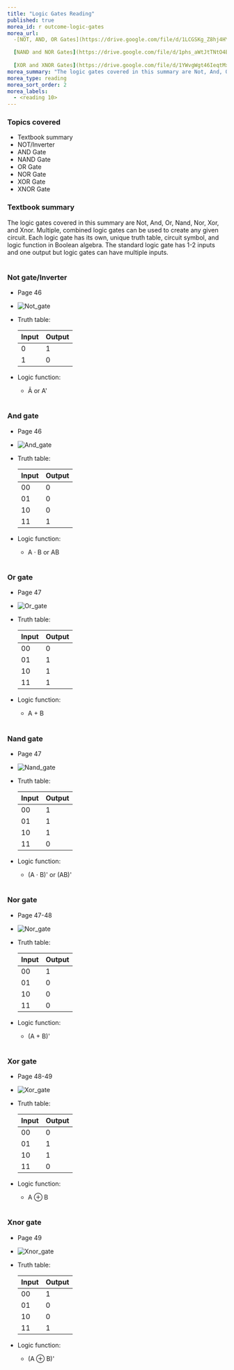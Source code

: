```yaml
---
title: "Logic Gates Reading"
published: true
morea_id: r outcome-logic-gates
morea_url:
  -[NOT, AND, OR Gates](https://drive.google.com/file/d/1LCGSKg_Z8hj4HYrpz02kCZ70Hn7khwEs/view?usp=sharing)

  [NAND and NOR Gates](https://drive.google.com/file/d/1phs_aWtJtTNtO4B-ZopXx7hSngGTBPYG/view?usp=sharing)
  
  [XOR and XNOR Gates](https://drive.google.com/file/d/1YWvgWgt46IeqtMxyjuYGFJu3dKomsYzU/view?usp=sharing)
morea_summary: "The logic gates covered in this summary are Not, And, Or, Nand, Nor, Xor, and Xnor. Multiple, combined logic gates can be used to create any given circuit. Each logic gate has its own, unique truth table, circuit symbol, and logic function in Boolean algebra. The standard logic gate has 1-2 inputs and one output but logic gates can have multiple inputs."
morea_type: reading
morea_sort_order: 2
morea_labels:
  - <reading 10>
---
```


### Topics covered
* Textbook summary
* NOT/Inverter
* AND Gate
* NAND Gate
* OR Gate
* NOR Gate
* XOR Gate
* XNOR Gate


### Textbook summary
The logic gates covered in this summary are Not, And, Or, Nand, Nor, Xor, and Xnor. Multiple, combined logic gates can be used to create any given circuit. Each logic gate has its own, unique truth table, circuit symbol, and logic function in Boolean algebra. The standard logic gate has 1-2 inputs and one output but logic gates can have multiple inputs.


#
### Not gate/Inverter
* Page 46
* ![Not_gate](https://github.com/tarynlt/Logic-Gates-Truth-Tables-Min-and-Max-Terms/assets/131204960/26794427-8590-46dd-a203-3776950671bb)
* Truth table:

    | Input | Output |
    | ----- | ------ |
    |   0   |    1   |
    |   1   |    0   |

* Logic function:
  * Ā or A'

 #
### And gate
* Page 46
* ![And_gate](https://github.com/tarynlt/Logic-Gates-Truth-Tables-Min-and-Max-Terms/assets/131204960/275011a2-0b3e-4883-9d1b-f6161a8de422)

* Truth table:

    | Input | Output |
    | ----- | ------ |
    |  00   |    0  |
    |  01   |    0   |
    |10|0|
    |11|1|

* Logic function:
  * A ⋅ B or AB

#
### Or gate
* Page 47
* ![Or_gate](https://github.com/tarynlt/Logic-Gates-Truth-Tables-Min-and-Max-Terms/assets/131204960/c639bc22-9e4d-4b04-b39a-ee08efe42006)

* Truth table:

    | Input | Output |
    | ----- | ------ |
    |00|0|
    |01|1|
    |10|1|
    |11|1|

* Logic function:
  * A + B


#
### Nand gate
* Page 47
* ![Nand_gate](https://github.com/tarynlt/Logic-Gates-Truth-Tables-Min-and-Max-Terms/assets/131204960/2e3e354d-9b5c-49bb-9395-2809177d09b8)

* Truth table:

    | Input | Output |
    | ----- | ------ |
    |00|1|
    |01|1|
    |10|1|
    |11|0|
* Logic function:
  * (A ⋅ B)' or (AB)'

#
### Nor gate
* Page 47-48
* ![Nor_gate](https://github.com/tarynlt/Logic-Gates-Truth-Tables-Min-and-Max-Terms/assets/131204960/347af3a3-7375-43b7-a360-779b8d111b57)

* Truth table:

    | Input | Output |
    | ----- | ------ |
    |00|1|
    |01|0|
    |10|0|
    |11|0|

* Logic function:
  * (A + B)'

#
### Xor gate
* Page 48-49
* ![Xor_gate](https://github.com/tarynlt/Logic-Gates-Truth-Tables-Min-and-Max-Terms/assets/131204960/80c973f7-5ee9-4713-b0e4-7c9c4fa7d21a)

* Truth table:

    | Input | Output |
    | ----- | ------ |
    |00|0|
    |01|1|
    |10|1|
    |11|0|

* Logic function:
  * A ⊕ B

#
### Xnor gate
* Page 49
* ![Xnor_gate](https://github.com/tarynlt/Logic-Gates-Truth-Tables-Min-and-Max-Terms/assets/131204960/e0625417-ad43-4b38-93db-ae4175a10027)

* Truth table:

    | Input | Output |
    | ----- | ------ |
    |00|1|
    |01|0|
    |10|0|
    |11|1|

* Logic function:
  * (A ⊕ B)'
